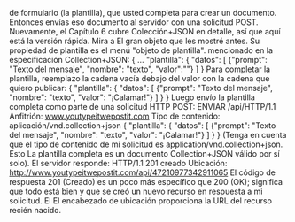 de formulario (la plantilla), que usted completa para crear un documento. Entonces envías eso
documento al servidor con una solicitud POST.
Nuevamente, el Capítulo 6 cubre Colección+JSON en detalle, así que aquí está la versión rápida. Mira a
El gran objeto que les mostré antes. Su propiedad de plantilla es el menú "objeto de plantilla".
mencionado en la especificación Collection+JSON:
 {
 ...
 "plantilla": {
 "datos": [
 {"prompt": "Texto del mensaje", "nombre": "texto", "valor":""}
 ]
 }
Para completar la plantilla, reemplazo la cadena vacía debajo del valor con la cadena que quiero
publicar:
 { "plantilla":
 {
 "datos": [
 {"prompt": "Texto del mensaje", "nombre": "texto", "valor": "¡Calamar!"}
 ]
 }
 }
Luego envío la plantilla completa como parte de una solicitud HTTP POST:
ENVIAR /api/HTTP/1.1
Anfitrión: www.youtypeitwepostit.com
Tipo de contenido: aplicación/vnd.collection+json
{ "plantilla":
 {
 "datos": [
 {"prompt": "Texto del mensaje", "nombre": "texto", "valor": "¡Calamar!"}
 ]
 }
}
(Tenga en cuenta que el tipo de contenido de mi solicitud es application/vnd.collection+json. Esto
La plantilla completa es un documento Collection+JSON válido por sí solo).
El servidor responde:
HTTP/1.1 201 creado
Ubicación: http://www.youtypeitwepostit.com/api/47210977342911065
El código de respuesta 201 (Creado) es un poco más específico que 200 (OK); significa que
todo está bien y que se creó un nuevo recurso en respuesta a mi solicitud. El
El encabezado de ubicación proporciona la URL del recurso recién nacido.
